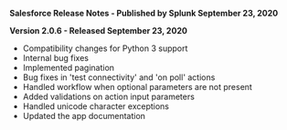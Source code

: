 **Salesforce Release Notes - Published by Splunk September 23, 2020**


**Version 2.0.6 - Released September 23, 2020**

* Compatibility changes for Python 3 support
* Internal bug fixes
* Implemented pagination
* Bug fixes in 'test connectivity' and 'on poll' actions
* Handled workflow when optional parameters are not present
* Added validations on action input parameters
* Handled unicode character exceptions
* Updated the app documentation
